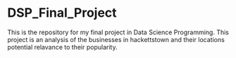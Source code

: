 # DSP_Final_Project
This is the repository for my final project in Data Science Programming. This project is an analysis of the businesses in hackettstown and their locations potential relavance to their popularity.

